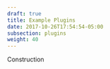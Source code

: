 ```yaml
---
draft: true
title: Example Plugins
date: 2017-10-26T17:54:54-05:00
subsection: plugins
weight: 40
---
```


Construction
